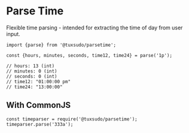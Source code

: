 # Parse Time

Flexible time parsing - intended for extracting the time of day from user input.

```
import {parse} from '@tuxsudo/parsetime';

const {hours, minutes, seconds, time12, time24} = parse('1p');

// hours: 13 (int)
// minutes: 0 (int)
// seconds: 0 (int)
// time12: "01:00:00 pm"
// time24: "13:00:00"
```


## With CommonJS

```
const timeparser = require('@tuxsudo/parsetime');
timeparser.parse('333a');
```
